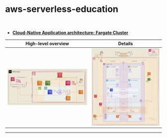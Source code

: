 # aws-serverless-education

<br>

- [**Cloud-Native Application architecture: Fargate Cluster**](./Serverless_Architecture/FargateCluster/README.md)

|High-level overview|Details|
|---|---|
|![image](./assets/FargateCluster-HighLevel-Overview.jpg?width=500px)|![image](./assets/FargateCluster-Overview.jpg)|

---
